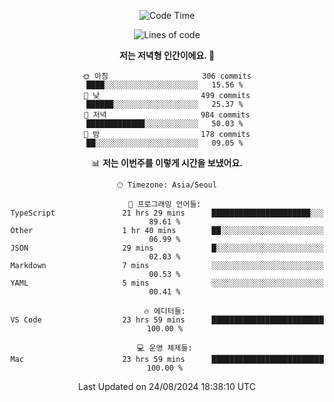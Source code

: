<div align='center'>
 
<!--START_SECTION:waka-->
![Code Time](http://img.shields.io/badge/Code%20Time-3%2C776%20hrs%209%20mins-blue)

![Lines of code](https://img.shields.io/badge/%EC%A0%80%EB%8A%94%20%EC%97%AC%ED%83%9C%EA%B9%8C%EC%A7%80%20-1.3%20million%20%EC%A4%84%EC%9D%98%20%EC%BD%94%EB%93%9C%EB%A5%BC%20%EC%9E%91%EC%84%B1%ED%96%88%EC%96%B4%EC%9A%94.-blue)

**저는 저녁형 인간이에요. 🦉** 

```text
🌞 아침                     306 commits         ████░░░░░░░░░░░░░░░░░░░░░   15.56 % 
🌆 낮　                     499 commits         ██████░░░░░░░░░░░░░░░░░░░   25.37 % 
🌃 저녁                     984 commits         █████████████░░░░░░░░░░░░   50.03 % 
🌙 밤　                     178 commits         ██░░░░░░░░░░░░░░░░░░░░░░░   09.05 % 
```


📊 **저는 이번주를 이렇게 시간을 보냈어요.** 

```text
🕑︎ Timezone: Asia/Seoul

💬 프로그래밍 언어들: 
TypeScript               21 hrs 29 mins      ██████████████████████░░░   89.61 % 
Other                    1 hr 40 mins        ██░░░░░░░░░░░░░░░░░░░░░░░   06.99 % 
JSON                     29 mins             █░░░░░░░░░░░░░░░░░░░░░░░░   02.03 % 
Markdown                 7 mins              ░░░░░░░░░░░░░░░░░░░░░░░░░   00.53 % 
YAML                     5 mins              ░░░░░░░░░░░░░░░░░░░░░░░░░   00.41 % 

🔥 에디터들: 
VS Code                  23 hrs 59 mins      █████████████████████████   100.00 % 

💻 운영 체제들: 
Mac                      23 hrs 59 mins      █████████████████████████   100.00 % 
```


 Last Updated on 24/08/2024 18:38:10 UTC
<!--END_SECTION:waka-->
 </div>
<!---
Emewjin/Emewjin is a ✨ special ✨ repository because its `README.md` (this file) appears on your GitHub profile.
You can click the Preview link to take a look at your changes.
--->
